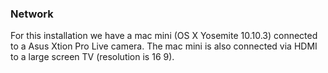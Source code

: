### Network

For this installation we have a mac mini (OS X Yosemite 10.10.3) connected to a Asus Xtion Pro Live camera. The mac mini is also connected via HDMI to a large screen TV (resolution is 16 9).  